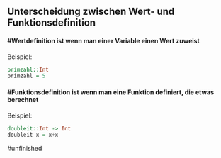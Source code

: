 ## Unterscheidung zwischen Wert- und Funktionsdefinition
#### #Wertdefinition ist wenn man einer Variable einen Wert zuweist
Beispiel: 
```hs
primzahl::Int
primzahl = 5
```

#### #Funktionsdefinition ist wenn man eine Funktion definiert, die etwas berechnet
Beispiel:
```hs
doubleit::Int -> Int
doubleit x = x+x
```

#unfinished 